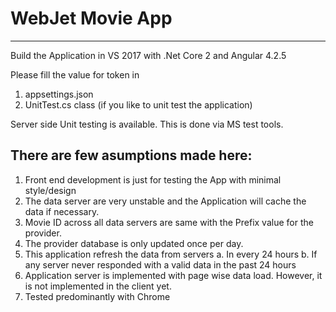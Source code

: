 # WebJet Movie App
------------------

Build the Application in VS 2017 with .Net Core 2 and Angular 4.2.5

Please fill the value for token in 
   1. appsettings.json
   2. UnitTest.cs class (if you like to unit test the application)
   
Server side Unit testing is available. This is done via MS test tools.
   
   
There are few asumptions made here:
-----------------------------------

1. Front end development is just for testing the App with minimal style/design
2. The data server are very unstable and the Application will cache the data if necessary.
3. Movie ID across all data servers are same with the Prefix value for the provider.
4. The provider database is only updated once per day.
5. This application refresh the data from servers
	a. In every 24 hours
	b. If any server never responded with a valid data in the past 24 hours
6. Application server is implemented with page wise data load. However, it is not implemented in the client yet.
7. Tested predominantly with Chrome
